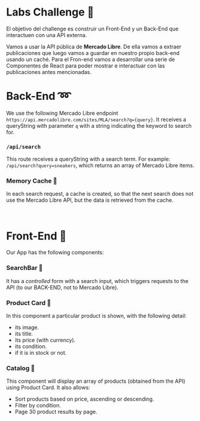 # Labs Challenge 🎁

El objetivo del challenge es construir un Front-End y un Back-End que interactuen con una API externa.

Vamos a usar la API pública de **Mercado Libre**. De ella vamos a extraer publicaciones que luego vamos a guardar en nuestro propio back-end usando un caché. Para el Fron-end vamos a desarrollar una serie de Componentes de React para poder mostrar e interactuar con las publicaciones antes mencionadas.

# Back-End ➿

We use the following Mercado Libre endpoint `https://api.mercadolibre.com/sites/MLA/search?q={query}`.
It receives a queryString with parameter `q` with a string indicating the keyword to search for.

### `/api/search`

This route receives a queryString with a search term. For example: `/api/search?query=sneakers`, which returns an array of Mercado Libre items.

### Memory Cache 🔮

In each search request, a cache is created, so that the next search does not use the Mercado Libre API, but the data is retrieved from the cache.

<br>

# Front-End 🌈

Our App has the following components:

### SearchBar 🔎 

It has a *controlled* form with a search input, which triggers requests to the API (to our BACK-END, not to Mercado Libre).

### Product Card 📑 

In this component a particular product is shown, with the following detail:

- its image.
- its title.
- its price (with currency).
- its condition.
- if it is in stock or not.

### Catalog  📁

This component will display an array of products (obtained from the API) using Product Card. It also allows:

- Sort products based on price, ascending or descending.
- Filter by condition.
- Page 30 product results by page.

<br>
